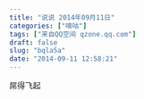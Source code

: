 ```yaml
---
title: "说说 2014年09月11日"
categories: ["嘀咕"]
tags: ["来自QQ空间 qzone.qq.com"]
draft: false
slug: "bqla5a"
date: "2014-09-11 12:58:21"
---
```


屌得飞起
